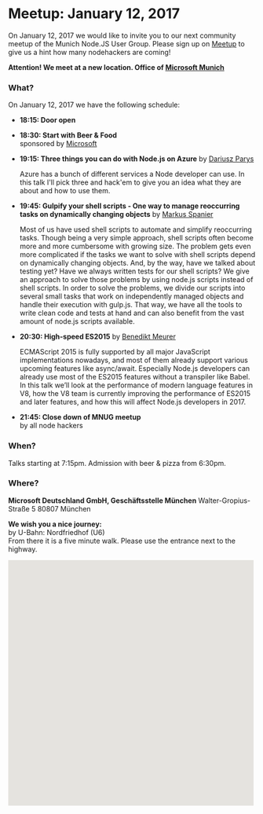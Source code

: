 # Meetup: January 12, 2017

On January 12, 2017 we would like to invite you to our next community meetup of
the Munich Node.JS User Group.  Please sign up on
[Meetup](https://www.meetup.com/Munich-Node-js-User-Group/events/236587800/) to
give us a hint how many nodehackers are coming!

**Attention! We meet at a new location. Office of [Microsoft Munich](https://www.microsoft.com/de-de/aktionen/smart-workspace-in-muenchen-schwabing/default.aspx)**

### What?

On January 12, 2017 we have the following schedule:

*   **18:15: Door open**  
  
*   **18:30: Start with Beer & Food**  
    sponsored by [Microsoft](https://www.microsoft.com/de-de/aktionen/smart-workspace-in-muenchen-schwabing/default.aspx)

*   **19:15: Three things you can do with Node.js on Azure**
    by [Dariusz Parys](/speakers.html#dariuszp)
  
    Azure has a bunch of different services a Node developer can use. In this talk I'll pick three and hack'em to give you an idea what they are about and how to use them.
  
*   **19:45: Gulpify your shell scripts - One way to manage reoccurring tasks on dynamically changing objects**
    by [Markus Spanier](/speakers.html#markuss)

    Most of us have used shell scripts to automate and simplify reoccurring
    tasks. Though being a very simple approach, shell scripts often become more
    and more cumbersome with growing size. The problem gets even more complicated
    if the tasks we want to solve with shell scripts depend on dynamically changing
    objects. And, by the way, have we talked about testing yet? Have we always
    written tests for our shell scripts?
    We give an approach to solve those problems by using node.js scripts instead of shell scripts.
    In order to solve the problems, we divide our scripts into several small tasks
    that work on independently managed objects and handle their execution with
    gulp.js. That way, we have all the tools to write clean code and tests at hand
    and can also benefit from the vast amount of node.js scripts available.
  
*   **20:30: High-speed ES2015**
    by [Benedikt Meurer](/speakers.html#benediktm)

    ECMAScript 2015 is fully supported by all major JavaScript implementations
    nowadays, and most of them already support various upcoming features like
    async/await. Especially Node.js developers can already use most of the
    ES2015 features without a transpiler like Babel. In this talk we’ll look at
    the performance of modern language features in V8, how the V8 team is
    currently improving the performance of ES2015 and later features, and how
    this will affect Node.js developers in 2017.  

*   **21:45: Close down of MNUG meetup**  
    by all node hackers

### When?
 
Talks starting at 7:15pm. Admission with beer & pizza from 6:30pm.

### Where?

**Microsoft Deutschland GmbH, Geschäftsstelle München**
Walter-Gropius-Straße 5
80807 München

**We wish you a nice journey:**  
by U-Bahn: Nordfriedhof (U6)   
From there it is a five minute walk. Please use the entrance next to the highway.

<div id="map" class="map" data-locationtext="Microsoft Munich<br/>Walter-Gropius-Straße 5<br/>80807 München" data-locationlatlng="48.1771391,11.5925464,17" style="width: 500px; height:500px; position: relative; background-color: rgb(229, 227, 223);">
</div>
